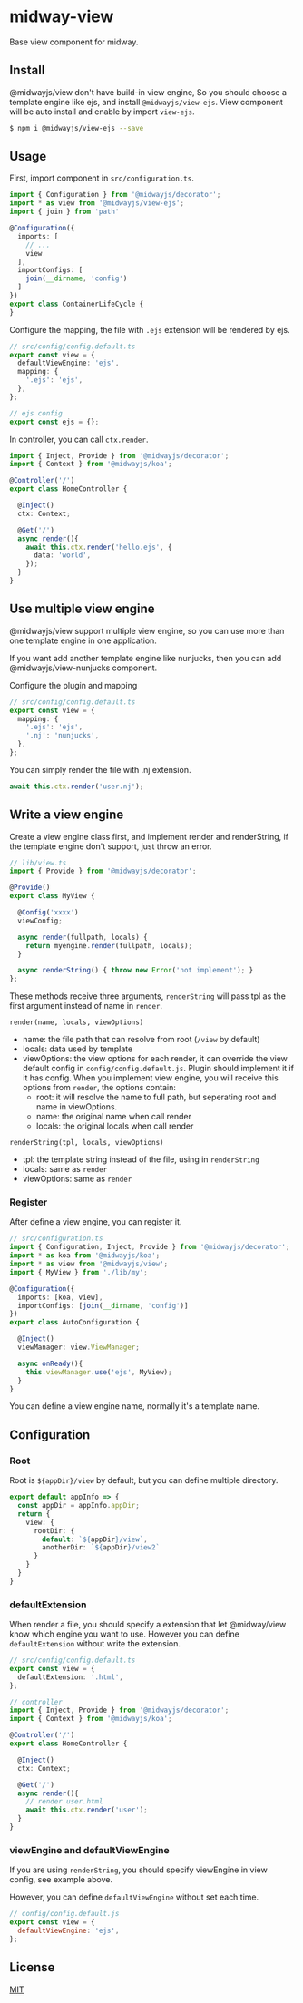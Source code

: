 # midway-view

Base view component for midway.

## Install

@midwayjs/view don't have build-in view engine, So you should choose a template engine like ejs, and install `@midwayjs/view-ejs`.
View component will be auto install and enable by import `view-ejs`.

```bash
$ npm i @midwayjs/view-ejs --save
```

## Usage

First, import component in `src/configuration.ts`.

```typescript
import { Configuration } from '@midwayjs/decorator';
import * as view from '@midwayjs/view-ejs';
import { join } from 'path'

@Configuration({
  imports: [
    // ...
    view
  ],
  importConfigs: [
    join(__dirname, 'config')
  ]
})
export class ContainerLifeCycle {
}
```

Configure the mapping, the file with `.ejs` extension will be rendered by ejs.

```typescript
// src/config/config.default.ts
export const view = {
  defaultViewEngine: 'ejs',
  mapping: {
    '.ejs': 'ejs',
  },
};

// ejs config
export const ejs = {};
```

In controller, you can call `ctx.render`.

```typescript
import { Inject, Provide } from '@midwayjs/decorator';
import { Context } from '@midwayjs/koa';

@Controller('/')
export class HomeController {

  @Inject()
  ctx: Context;

  @Get('/')
  async render(){
    await this.ctx.render('hello.ejs', {
      data: 'world',
    });
  }
}
```

## Use multiple view engine

@midwayjs/view support multiple view engine, so you can use more than one template engine in one application.

If you want add another template engine like nunjucks, then you can add @midwayjs/view-nunjucks component.

Configure the plugin and mapping

```typescript
// src/config/config.default.ts
export const view = {
  mapping: {
    '.ejs': 'ejs',
    '.nj': 'nunjucks',
  },
};
```
You can simply render the file with .nj extension.

```typescript
await this.ctx.render('user.nj');
```

## Write a view engine

Create a view engine class first, and implement render and renderString, if the template engine don't support, just throw an error.

```typescript
// lib/view.ts
import { Provide } from '@midwayjs/decorator';

@Provide()
export class MyView {

  @Config('xxxx')
  viewConfig;

  async render(fullpath, locals) {
    return myengine.render(fullpath, locals);
  }

  async renderString() { throw new Error('not implement'); }
};
```

These methods receive three arguments, `renderString` will pass tpl as the first argument instead of name in `render`.

`render(name, locals, viewOptions)`

- name: the file path that can resolve from root (`/view` by default)
- locals: data used by template
- viewOptions: the view options for each render, it can override the view default config in `config/config.default.js`. Plugin should implement it if it has config.
  When you implement view engine, you will receive this options from `render`, the options contain:
  - root: it will resolve the name to full path, but seperating root and name in viewOptions.
  - name: the original name when call render
  - locals: the original locals when call render

`renderString(tpl, locals, viewOptions)`

- tpl: the template string instead of the file, using in `renderString`
- locals: same as `render`
- viewOptions: same as `render`

### Register

After define a view engine, you can register it.

```typescript
// src/configuration.ts
import { Configuration, Inject, Provide } from '@midwayjs/decorator';
import * as koa from '@midwayjs/koa';
import * as view from '@midwayjs/view';
import { MyView } from './lib/my';

@Configuration({
  imports: [koa, view],
  importConfigs: [join(__dirname, 'config')]
})
export class AutoConfiguration {

  @Inject()
  viewManager: view.ViewManager;

  async onReady(){
    this.viewManager.use('ejs', MyView);
  }
}

```

You can define a view engine name, normally it's a template name.

## Configuration

### Root

Root is `${appDir}/view` by default, but you can define multiple directory.

```typescript
export default appInfo => {
  const appDir = appInfo.appDir;
  return {
    view: {
      rootDir: {
        default: `${appDir}/view`,
        anotherDir: `${appDir}/view2`
      }
    }
  }
}
```

### defaultExtension

When render a file, you should specify a extension that let @midway/view know which engine you want to use. However you can define `defaultExtension` without write the extension.

```typescript
// src/config/config.default.ts
export const view = {
  defaultExtension: '.html',
};

// controller
import { Inject, Provide } from '@midwayjs/decorator';
import { Context } from '@midwayjs/koa';

@Controller('/')
export class HomeController {

  @Inject()
  ctx: Context;

  @Get('/')
  async render(){
    // render user.html
    await this.ctx.render('user');
  }
}
```

### viewEngine and defaultViewEngine

If you are using `renderString`, you should specify viewEngine in view config, see example above.

However, you can define `defaultViewEngine` without set each time.

```js
// config/config.default.js
export const view = {
  defaultViewEngine: 'ejs',
};
```


## License

[MIT]((http://github.com/midwayjs/midway/blob/master/LICENSE))
